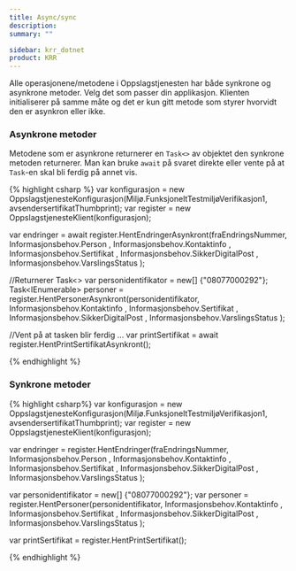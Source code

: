 ```yaml
---
title: Async/sync
description: 
summary: ""

sidebar: krr_dotnet
product: KRR
---
```


Alle operasjonene/metodene i Oppslagstjenesten har både synkrone og asynkrone metoder. Velg det som passer din applikasjon. Klienten initialiserer på samme måte og det er kun gitt metode som styrer hvorvidt den er asynkron eller ikke.

### Asynkrone metoder

Metodene som er asynkrone returnerer en `Task<>` av objektet den synkrone metoden returnerer. Man kan bruke  `await` på svaret direkte eller vente på at `Task`-en skal bli ferdig på annet vis. 

{% highlight csharp %}
var konfigurasjon = new OppslagstjenesteKonfigurasjon(Miljø.FunksjoneltTestmiljøVerifikasjon1, avsendersertifikatThumbprint);
var register = new OppslagstjenesteKlient(konfigurasjon);

var endringer = await register.HentEndringerAsynkront(fraEndringsNummer,
	Informasjonsbehov.Person ,
	Informasjonsbehov.Kontaktinfo ,
	Informasjonsbehov.Sertifikat ,
	Informasjonsbehov.SikkerDigitalPost ,
	Informasjonsbehov.VarslingsStatus
	);

//Returnerer Task<> 
var personidentifikator = new[] {"08077000292"};
Task<IEnumerable<Person>> personer = register.HentPersonerAsynkront(personidentifikator,
    Informasjonsbehov.Kontaktinfo ,
    Informasjonsbehov.Sertifikat ,
    Informasjonsbehov.SikkerDigitalPost ,
    Informasjonsbehov.VarslingsStatus
    );

//Vent på at tasken blir ferdig …
var printSertifikat = await register.HentPrintSertifikatAsynkront();

{% endhighlight %}

### Synkrone metoder

{% highlight csharp%}
var konfigurasjon = new OppslagstjenesteKonfigurasjon(Miljø.FunksjoneltTestmiljøVerifikasjon1, avsendersertifikatThumbprint);
var register = new OppslagstjenesteKlient(konfigurasjon);

var endringer = register.HentEndringer(fraEndringsNummer,
	Informasjonsbehov.Person ,
	Informasjonsbehov.Kontaktinfo ,
	Informasjonsbehov.Sertifikat ,
	Informasjonsbehov.SikkerDigitalPost ,
	Informasjonsbehov.VarslingsStatus
	);

var personidentifikator = new[] {"08077000292"};
var personer = register.HentPersoner(personidentifikator,
    Informasjonsbehov.Kontaktinfo ,
    Informasjonsbehov.Sertifikat ,
    Informasjonsbehov.SikkerDigitalPost ,
    Informasjonsbehov.VarslingsStatus
    );

var printSertifikat = register.HentPrintSertifikat();

{% endhighlight %}
